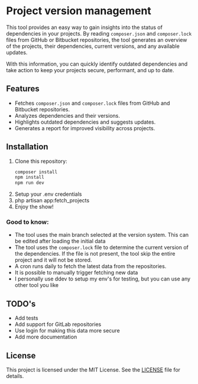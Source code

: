 # Project version management

This tool provides an easy way to gain insights into the status of dependencies in your projects. By reading `composer.json` and `composer.lock` files from GitHub or Bitbucket repositories, the tool generates an overview of the projects, their dependencies, current versions, and any available updates.

With this information, you can quickly identify outdated dependencies and take action to keep your projects secure, performant, and up to date.

## Features

- Fetches `composer.json` and `composer.lock` files from GitHub and Bitbucket repositories.
- Analyzes dependencies and their versions.
- Highlights outdated dependencies and suggests updates.
- Generates a report for improved visibility across projects.

## Installation

1. Clone this repository:
   ```bash
   composer install
   npm install
   npm run dev
   ```
2. Setup your .env credentials
3. php artisan app:fetch_projects
4. Enjoy the show!

### Good to know:
- The tool uses the main branch selected at the version system. This can be edited after loading the initial data
- The tool uses the `composer.lock` file to determine the current version of the dependencies. If the file is not present, the tool skip the entire project and it will not be stored.
- A cron runs daily to fetch the latest data from the repositories.
- It is possible to manually trigger fetching new data
- I personally use ddev to setup my env's for testing, but you can use any other tool you like

## TODO's
- Add tests
- Add support for GitLab repositories
- Use login for making this data more secure
- Add more documentation

## License

This project is licensed under the MIT License. See the [LICENSE](LICENSE) file for details.
